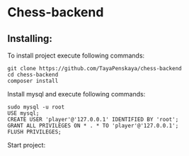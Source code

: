 # Chess-backend

## Installing:
To install project execute following commands:
```
git clone https://github.com/TayaPenskaya/chess-backend
cd chess-backend
composer install
```
Install mysql and execute following commands:
```
sudo mysql -u root
USE mysql;
CREATE USER 'player'@'127.0.0.1' IDENTIFIED BY 'root';
GRANT ALL PRIVILEGES ON * . * TO 'player'@'127.0.0.1';
FLUSH PRIVILEGES;
```
Start project:
```
```

